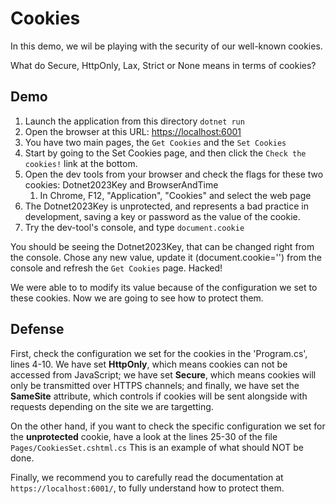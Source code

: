 # Cookies
In this demo, we wil be playing with the security of our well-known cookies. 

What do Secure, HttpOnly, Lax, Strict or None means in terms of cookies?

## Demo
1. Launch the application from this directory `dotnet run`
2. Open the browser at this URL: [https://localhost:6001](https://localhost:6001)
3. You have two main pages, the `Get Cookies` and the `Set Cookies`
4. Start by going to the Set Cookies page, and then click the `Check the cookies!` link at the bottom.
5. Open the dev tools from your browser and check the flags for these two cookies: Dotnet2023Key and BrowserAndTime
   1. In Chrome, F12, "Application", "Cookies" and select the web page
6. The Dotnet2023Key is unprotected, and represents a bad practice in development, saving a key or password as the value of the cookie.
7. Try the dev-tool's console, and type `document.cookie`
   
You should be seeing the Dotnet2023Key, that can be changed right from the console. Chose any new value, update it (document.cookie='') from the console and refresh the `Get Cookies` page. Hacked!

We were able to to modify its value because of the configuration we set to these cookies. Now we are going to see how to protect them.

## Defense
First, check the configuration we set for the cookies in the 'Program.cs', lines 4-10. We have set **HttpOnly**, which means cookies can not be accessed from JavaScript; we have set **Secure**, which means cookies will only be transmitted over HTTPS channels; and finally, we have set the **SameSite** attribute, which controls if cookies will be sent alongside with requests depending on the site we are targetting.

On the other hand, if you want to check the specific configuration we set for the **unprotected** cookie, have a look at the lines 25-30 of the file `Pages/CookiesSet.cshtml.cs` This is an example of what should NOT be done.

Finally, we recommend you to carefully read the documentation at `https://localhost:6001/`, to fully understand how to protect them. 